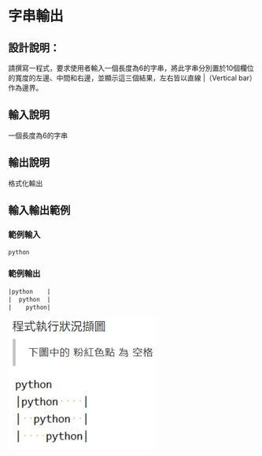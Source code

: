 # 字串輸出

## 設計說明：
請撰寫一程式，要求使用者輸入一個長度為6的字串，將此字串分別置於10個欄位的寬度的左邊、中間和右邊，並顯示這三個結果，左右皆以直線 |（Vertical bar）作為邊界。

## 輸入說明

一個長度為6的字串

## 輸出說明

格式化輸出

## 輸入輸出範例

### 範例輸入

```
python
```

### 範例輸出

```
|python    |
|  python  |
|    python|
```

![](../../img/2020-10-28-10-18-42.png)